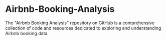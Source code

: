 # Airbnb-Booking-Analysis
The "Airbnb Booking Analysis" repository on GitHub is a comprehensive collection of code and resources dedicated to exploring and understanding Airbnb booking data.
